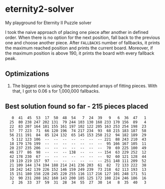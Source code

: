 # eternity2-solver
My playground for Eternity II Puzzle solver

I took the naive approach of placing one piece after another in defined order. When there is no option for the next position, fall back to the previous one and choose another piece. After `FALLBACKS` number of fallbacks, it prints the maximum reached position and prints the current board. Moreover, if the maximum position is above 190, it prints the board with every fallback peak.

## Optimizations

1. The biggest one is using the precomputed arrays of fitting pieces. With that, I got to 0.06 s for 1,000,000 fallbacks.

## Best solution found so far - 215 pieces placed

```
   0  41  45  53  17  50  48  54   7  24  39   9   6  36  47   1
  25  80 238 247 202 131  79 244 103 130 168 233 170 156  89   4
  22  83 207 164 181 155 161 197 102 122 205 163 253 254 198  23
  57  77 223  71  66 120 196  74 217 234  93  68 215 183 187  58
  56 211 191  84  85 124 132  65 145 153 250 212  94 182 189  29
   5 112 123 106  --  --  --  --  --  --  -- 221  88 243 210  43
  18 179 176 199  --  --  --  --  --  --  --  95 166 167 105  11
  20 237 235 206  --  --  --  --  --  --  --  70  69 225 100  49
  46 177  86  98  --  --  -- 138  --  --  -- 154  63 229 252  12
  42 178 230  67  --  --  --  --  --  --  --  92  60 121 128  44
  19 119 219 157  97  --  --  --  --  --  -- 251 148 111 209  52
  21 109 144 174 194 188 214 241 236 203  61  82  72 133 222  38
  10 242 142 139 226 152 146 159 249 239  73 218  62 113 193  13
  15 151 180 158 228 245 220 255 116 117 216 127 101 248 171  51
  32  90 231 208 162 160 143 200 185 125 172 108 224 246 186  16
   2  26  33  37  59  31  28  34  55  27  30  14   8  35  40   3
```
